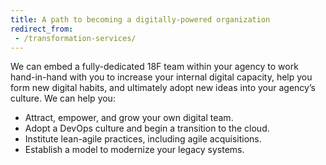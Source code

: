 ```yaml
---
title: A path to becoming a digitally-powered organization
redirect_from:
 - /transformation-services/
---
```


We can embed a fully-dedicated 18F team within your agency to work
hand-in-hand with you to increase your internal digital capacity, help
you form new digital habits, and ultimately adopt new ideas into your
agency’s culture. We can help you:

-   Attract, empower, and grow your own digital team.
-   Adopt a DevOps culture and begin a transition to the cloud.
-   Institute lean-agile practices, including agile acquisitions.
-   Establish a model to modernize your legacy systems.
